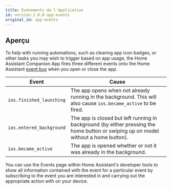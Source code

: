 ```yaml
---
title: Événements de l'Application
id: version-2.0.0-app-events
original_id: app-events
---
```

## Aperçu

To help with running automations, such as clearing app icon badges, or other tasks you may wish to trigger based on app usage, the Home Assistant Companion App fires three different events onto the Home Assistant [event bus](https://www.home-assistant.io/docs/configuration/events/) when you open or close the app.

| Event                    | Cause                                                                                                                               |
| ------------------------ | ----------------------------------------------------------------------------------------------------------------------------------- |
| `ios.finished_launching` | The app opens when not already running in the background. This will also cause `ios.became_active` to be fired.                     |
| `ios.entered_background` | The app is closed but left running in background (by either pressing the home button or swiping up on model without a home button). |
| `ios.became_active`      | The app is opened whether or not it was already in the background.                                                                  |

You can use the Events page within Home Assistant's developer tools to show all information contained with the event for a particular event by subscribing to the event you are interested in and carrying out the appropriate action with on your device.